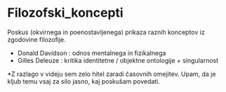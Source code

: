 # Filozofski_koncepti
Poskus (okvirnega in poenostavljenega) prikaza raznih konceptov iz zgodovine filozofije.  
 - Donald Davidson : odnos mentalnega in fizikalnega
 - Gilles Deleuze : kritika identitetne / objektne ontologije + singularnost


*Z razlago v videju sem zelo hitel zaradi časovnih omejitev. Upam, da je kljub temu vsaj za silo jasno, kaj poskušam povedati.
